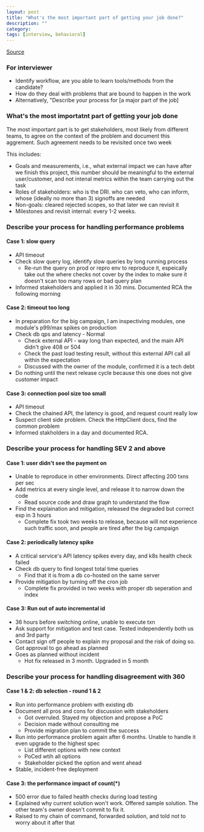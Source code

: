 ```yaml
---
layout: post
title: "What's the most important part of getting your job done?"
description: ""
category: 
tags: [interview, behavioral]
---
```


[Source](https://hire.google.com/articles/7-proven-job-interview-questions/)

### For interviewer

* Identify workflow, are you able to learn tools/methods from the candidate?
* How do they deal with problems that are bound to happen in the work
* Alternatively, "Describe your process for [a major part of the job]


### What's the most importatnt part of getting your job done

The most important part is to get stakeholders, most likely from different teams, to agree on the context of the problem and document this aggrement. Such agreement needs to be revisited once two week

This includes:

* Goals and measurements, i.e., what external impact we can have after we finish this project, this number should be meaningful to the external user/customer, and not intenal metrics within the team carrying out the task
* Roles of stakeholders: who is the DRI. who can veto, who can inform, whose (ideally no more than 3) signoffs are needed
* Non-goals: cleared rejected scopes, so that later we can revisit it
* Milestones and revisit internal: every 1-2 weeks. 

### Describe your process for handling performance problems

#### Case 1: slow query

* API timeout
* Check slow query log, identify slow queries by long running process
  * Re-run the query on prod or repro env to reproduce it, espeically take out the where checks not cover by the index to make sure it doesn't scan too many rows or bad query plan
* Informed stakeholders and applied it in 30 mins. Documented RCA the following morning

#### Case 2: timeout too long
* In preparation for the big campaign, I am inspectiving modules, one module's p99/max spikes on production
* Check db qps and latency - Normal
  * Check external API - way long than expected, and the main API didn't give 408 or 504 
  * Check the past load testing result, without this external API call all within the expectation
  * Discussed with the owner of the module, confirmed it is a tech debt
* Do nothing until the next release cycle because this one does not give customer impact

#### Case 3: connection pool size too small
* API timeout
* Check the chained API, the latency is good, and request count really low
 * Suspect client side problem. Check the HttpClient docs, find the common problem 
* Informed stakholders in a day and documented RCA.



### Describe your process for handling SEV 2 and above

#### Case 1: user didn't see the payment on 

* Unable to reproduce in other environments. Direct affecting 200 txns per sec
* Add metrics at every single level, and release it to narrow down the code
  * Read source code and draw graph to understand the flow
* Find the explaination and mitigation, released the degraded but correct exp in 3 hours
  * Complete fix took two weeks to release, because will not experience such traffic soon, and people are tired after the big campaign


#### Case 2: periodically latency spike

* A critical service's API latency spikes every day, and k8s health check failed
* Check db query to find longest total time queries
  * Find that it is from a db co-hosted on the same server  
* Provide mitigation by turning off the cron job
  * Complete fix provided in two weeks with proper db seperation and index

#### Case 3: Run out of auto incremental id

* 36 hours before switching online, unable to execute txn
* Ask support for mitigation and test case. Tested independently both us and 3rd party
 * Contact sign off people to explain my proposal and the risk of doing so. Got approval to go ahead as planned
* Goes as planned without incident
  * Hot fix released in 3 month. Upgraded in 5 month


### Describe your process for handling disagreement with 360

#### Case 1 & 2: db selection - round 1 & 2

* Run into performance problem with existing db
* Document all pros and cons for discussion with stakeholders
  * Got overruled. Stayed my objection and propose a PoC
  * Decision made without consulting me
  * Provide migration plan to commit the success
* Run into performance problem again after 6 months. Unable to handle it even upgrade to the highest spec
  * List different options with new context
  * PoCed wtih all options
  * Stakeholder picked the option and went ahead
* Stable, incident-free deployment
 

#### Case 3: the performance impact of count(*)

* 500 error due to failed health checks during load testing
* Explained why current solution won't work. Offered sample solution. The other team's owner doesn't commit to fix it.
* Raised to my chain of command, forwarded solution, and told not to worry about it after that
